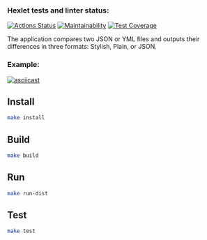 ### Hexlet tests and linter status:
[![Actions Status](https://github.com/CicadaN/java-project-71/actions/workflows/hexlet-check.yml/badge.svg)](https://github.com/CicadaN/java-project-71/actions)
[![Maintainability](https://api.codeclimate.com/v1/badges/31368a68a163e658869f/maintainability)](https://codeclimate.com/github/CicadaN/java-project-71/maintainability)
[![Test Coverage](https://api.codeclimate.com/v1/badges/31368a68a163e658869f/test_coverage)](https://codeclimate.com/github/CicadaN/java-project-71/test_coverage)

The application compares two JSON or YML files and outputs their differences in three formats: Stylish, Plain, or JSON.

<h3>Example:</h3>

[![asciicast](https://asciinema.org/a/n0EypUhmgdfuvIEIoChlDgDV4.svg)](https://asciinema.org/a/n0EypUhmgdfuvIEIoChlDgDV4)


## Install
```bash
make install
```

## Build
```bash
make build
```

## Run
```bash
make run-dist
```

## Test
```bash
make test
```
